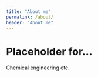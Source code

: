 ```yaml
---
title: "About me"
permalink: /about/
header: "About me"
---
```


# Placeholder for...

Chemical engineering etc.
